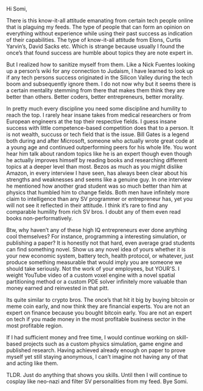 Hi Somi,

There is this know-it-all attitude emanating from certain tech people online that is plaguing my feeds. The type of people that can form an opinion on everything without experience while using their past success as indication of their capabilities. The type of know-it-all attitude from Elons, Curtis Yarvin’s, David Sacks etc. Which is strange because usually I found the once’s that found success are humble about topics they are note expert in. 

But I realized how to sanitize myself from them. Like a Nick Fuentes looking up a person’s wiki for any connection to Judaism, I have learned to look up if any tech persons success originated in the Silicon Valley during the tech boom and subsequently ignore them. I do not now why but it seems there is a certain mentality stemming from there that makes them think they are better than others. Better coders, better entrepreneurs, better morality. 

In pretty much every discipline you need some discipline and humility to reach the top. I rarely hear insane takes from medical researchers or from European engineers at the top their respective fields. I guess insane success with little competence-based competition does that to a person. It is not wealth, succuss or tech field that is the issue. Bill Gates is a legend both during and after Microsoft, someone who actually wrote great code at a young age and continued outperforming peers for his whole life. You wont hear him talk about random topics like he is an expert though even though he actually improves himself by reading books and researching different topics at a deeper level than most. Bezos as much as you might dislike Amazon, in every interview I have seen, has always been clear about his strengths and weaknesses and seems like a genuine guy. In one interview he mentioned how another grad student was so much better than him at physics that humbled him to change fields. Both men have infinitely more claim to intelligence than any SV programmer or entrepreneur has, yet you will not see it reflected in their attitude. I think it’s rare to find any comparable humility from rich SV bros. I doubt any of them even read books non-performatively. 

Btw, why haven’t any of these high IQ entrepreneurs ever done anything cool themselves? For instance, programming a interesting simulation, or publishing a paper? It is honestly not that hard, even average grad students can find something novel. Show us any novel idea of yours whether it is your new economic system, battery tech, health protocol, or whatever, just produce something measurable that would imply you are someone we should take seriously. Not the work of your employees, but YOUR'S. I weight YouTube video of a custom voxel engine with a novel spatial partitioning method or a custom PDE solver infinitely more valuable than money earned and reinvested in that pitt. 

Its quite similar to crypto bros. The once’s that hit it big by buying bitcoin or meme coin early, and now think they are financial experts. You are not an expert on finance because you bought bitcoin early. You are not an expert on tech if you made money in the most profitable business sector in the most profitable region.

If I had sufficient money and free time, I would continue working on skill-based projects such as a custom physics simulation, game engine and published research. Having achieved already enough on paper to prove myself yet still staying anonymous, I can't imagine not having any of that and acting like them. 

TLDR. Just do anything that shows you skills. Until then I will continue to cosplay like neo-nazi and filter SV personalities from my feed. Bye Somi.
